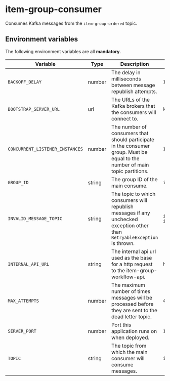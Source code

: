 # item-group-consumer
Consumes Kafka messages from the `item-group-ordered` topic.

## Environment variables

The following environment variables are all **mandatory**.

| Variable                        | Type   | Description                                                                                                                  | Example                      | 
|---------------------------------|--------|------------------------------------------------------------------------------------------------------------------------------|------------------------------|
| `BACKOFF_DELAY`                 | number | The delay in milliseconds between message republish attempts.                                                                | `100`                        |
| `BOOTSTRAP_SERVER_URL`          | url    | The URLs of the Kafka brokers that the consumers will connect to.                                                            | `kafka:9092`                 |
| `CONCURRENT_LISTENER_INSTANCES` | number | The number of consumers that should participate in the consumer group. Must be equal to the number of main topic partitions. | `1`                          |
| `GROUP_ID`                      | string | The group ID of the main consume.                                                                                            | `item-group-consumer`        |
| `INVALID_MESSAGE_TOPIC`         | string | The topic to which consumers will republish messages if any unchecked exception other than `RetryableException` is thrown.   | `item-group-ordered-invalid` |
| `INTERNAL_API_URL`              | string | The internal api url used as the base for a http request to the item-group-workflow-api.                                     | `http:/api.chs.local:4001`   |
| `MAX_ATTEMPTS`                  | number | The maximum number of times messages will be processed before they are sent to the dead letter topic.                        | `4`                          |
| `SERVER_PORT`                   | number | Port this application runs on when deployed.                                                                                 | `18628`                      |
| `TOPIC`                         | string | The topic from which the main consumer will consume messages.                                                                | `item-group-ordered`         |